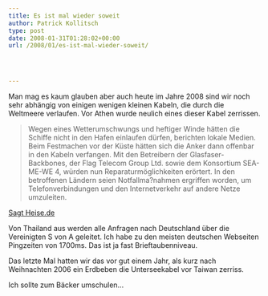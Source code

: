 ```yaml
---
title: Es ist mal wieder soweit
author: Patrick Kollitsch
type: post
date: 2008-01-31T01:28:02+00:00
url: /2008/01/es-ist-mal-wieder-soweit/




---
```

Man mag es kaum glauben aber auch heute im Jahre 2008 sind wir noch sehr abhängig von einigen wenigen kleinen Kabeln, die durch die Weltmeere verlaufen. Vor Athen wurde neulich eines dieser Kabel zerrissen.

> Wegen eines Wetterumschwungs und heftiger Winde hätten die Schiffe nicht in den Hafen einlaufen dürfen, berichten lokale Medien. Beim Festmachen vor der Küste hätten sich die Anker dann offenbar in den Kabeln verfangen. Mit den Betreibern der Glasfaser-Backbones, der Flag Telecom Group Ltd. sowie dem Konsortium <span class="caps">SEA</span>-ME-WE 4, würden nun Reparaturmöglichkeiten erörtert. In den betroffenen Ländern seien Notfallma?nahmen ergriffen worden, um Telefonverbindungen und den Internetverkehr auf andere Netze umzuleiten.

[Sagt Heise.de][1]

Von Thailand aus werden alle Anfragen nach Deutschland über die Vereinigten S von A geleitet. Ich habe zu den meisten deutschen Webseiten Pingzeiten von 1700ms. Das ist ja fast Brieftaubenniveau. 

Das letzte Mal hatten wir das vor gut einem Jahr, als kurz nach Weihnachten 2006 ein Erdbeben die Unterseekabel vor Taiwan zerriss. 

Ich sollte zum Bäcker umschulen...

 [1]: http://www.heise.de/newsticker/meldung/102751/from/rss09

